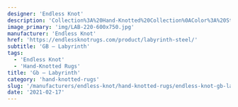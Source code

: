 ```yaml
---
designer: 'Endless Knot'
description: 'Collection%3A%20Hand-Knotted%20Collection%0AColor%3A%20Steel%0AMaterial%3A%20Wool%20%26%20Tencel'
image_primary: 'img/LAB-220-600x750.jpg'
manufacturer: 'Endless Knot'
href: 'https://endlessknotrugs.com/product/labyrinth-steel/'
subtitle: 'GB – Labyrinth'
tags:
  - 'Endless Knot'
  - 'Hand-Knotted Rugs'
title: 'Gb – Labyrinth'
category: 'hand-knotted-rugs'
slug: '/manufacturers/endless-knot/hand-knotted-rugs/endless-knot-gb-labyrinth'
date: '2021-02-17'
---
```

